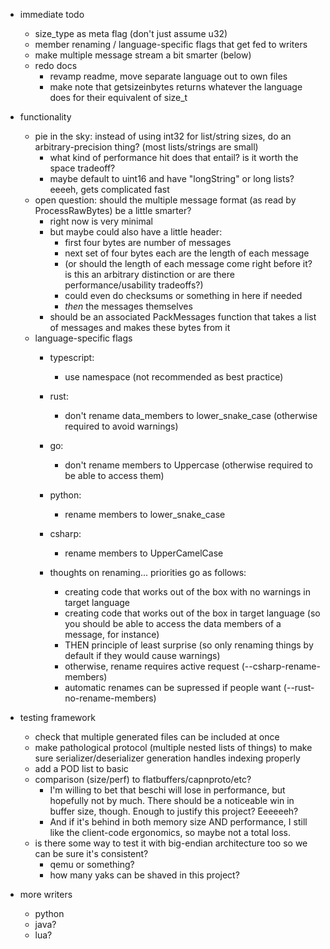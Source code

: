 * immediate todo
    - size_type as meta flag (don't just assume u32)
    - member renaming / language-specific flags that get fed to writers
    - make multiple message stream a bit smarter (below)
    - redo docs
        - revamp readme, move separate language out to own files
        - make note that getsizeinbytes returns whatever the language does for their equivalent of size_t

* functionality
    - pie in the sky: instead of using int32 for list/string sizes, do an arbitrary-precision thing? (most lists/strings are small)
        - what kind of performance hit does that entail? is it worth the space tradeoff?
        - maybe default to uint16 and have "longString" or long lists? eeeeh, gets complicated fast
    - open question: should the multiple message format (as read by ProcessRawBytes) be a little smarter?
        - right now is very minimal
        - but maybe could also have a little header: 
            - first four bytes are number of messages
            - next set of four bytes each are the length of each message
            - (or should the length of each message come right before it? is this an arbitrary distinction or are there performance/usability tradeoffs?)
            - could even do checksums or something in here if needed
            - *then* the messages themselves
        - should be an associated PackMessages function that takes a list of messages and makes these bytes from it
    - language-specific flags
        - typescript: 
            - use namespace (not recommended as best practice)
        - rust: 
            - don't rename data_members to lower_snake_case (otherwise required to avoid warnings)
        - go: 
            - don't rename members to Uppercase (otherwise required to be able to access them)
        - python: 
            - rename members to lower_snake_case
        - csharp: 
            - rename members to UpperCamelCase

        - thoughts on renaming... priorities go as follows:
            - creating code that works out of the box with no warnings in target language
            - creating code that works out of the box in target language (so you should be able to access the data members of a message, for instance)
            - THEN principle of least surprise (so only renaming things by default if they would cause warnings)
            - otherwise, rename requires active request (--csharp-rename-members)
            - automatic renames can be supressed if people want (--rust-no-rename-members)

* testing framework
    - check that multiple generated files can be included at once
    - make pathological protocol (multiple nested lists of things) to make sure serializer/deserializer generation handles indexing properly
    - add a POD list to basic
    - comparison (size/perf) to flatbuffers/capnproto/etc?
        - I'm willing to bet that beschi will lose in performance, but hopefully not by much. There should be a noticeable win in buffer size, though. Enough to justify this project? Eeeeeeh? 
        - And if it's behind in both memory size AND performance, I still like the client-code ergonomics, so maybe not a total loss. 
    - is there some way to test it with big-endian architecture too so we can be sure it's consistent? 
        - qemu or something?
        - how many yaks can be shaved in this project?

* more writers
    * python
    * java?
    * lua?
